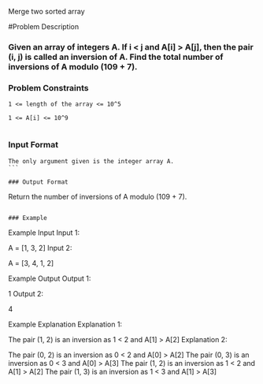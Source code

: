 Merge two sorted array

#Problem Description

### Given an array of integers A. If i < j and A[i] > A[j], then the pair (i, j) is called an inversion of A. Find the total number of inversions of A modulo (109 + 7).

### Problem Constraints

```
1 <= length of the array <= 10^5

1 <= A[i] <= 10^9


```

### Input Format

````
The only argument given is the integer array A.
```

### Output Format

````

Return the number of inversions of A modulo (109 + 7).

```

### Example

```

Example Input
Input 1:

A = [1, 3, 2]
Input 2:

A = [3, 4, 1, 2]

Example Output
Output 1:

1
Output 2:

4

Example Explanation
Explanation 1:

The pair (1, 2) is an inversion as 1 < 2 and A[1] > A[2]
Explanation 2:

The pair (0, 2) is an inversion as 0 < 2 and A[0] > A[2]
The pair (0, 3) is an inversion as 0 < 3 and A[0] > A[3]
The pair (1, 2) is an inversion as 1 < 2 and A[1] > A[2]
The pair (1, 3) is an inversion as 1 < 3 and A[1] > A[3]

```

```
